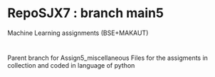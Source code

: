 # RepoSJX7 : branch main5
Machine Learning assignments (BSE+MAKAUT)
#
Parent branch for Assign5_miscellaneous
Files for the assigments in collection and coded in language of python 
